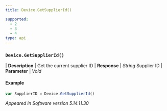 ```yaml
---
title: Device.GetSupplierId()

supported:
  - 2
  - 3
  - 4
type: api
---
```


### `Device.GetSupplierId()`

| **Description** | Get the current supplier ID
| **Response** | *String* Supplier ID
| **Parameter**   | *Void*

#### Example

```javascript
var SupplierID = Device.GetSupplierId()
```

*Appeared in Software version 5.14.11.30*